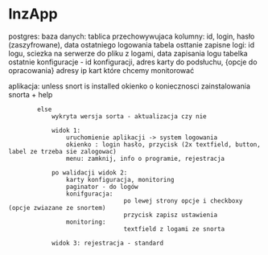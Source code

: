 # InzApp
postgres:
baza danych: tablica przechowywujaca kolumny:
				id, login, hasło (zaszyfrowane), data ostatniego logowania
				tabela osttanie zapisne logi: id logu, sciezka na serwerze do pliku z logami, data zapisania logu
				tabelka ostatnie konfiguracje - id konfiguracji, adres karty do podsłuchu, {opcje do opracowania}
				adresy ip kart które chcemy monitorować
				
aplikacja:
			unless snort is installed
				okienko o koniecznosci zainstalowania snorta + help
				
			else
				wykryta wersja sorta - aktualizacja czy nie
				
				widok 1:
					uruchomienie aplikacji -> system logowania
					okienko : login hasło, przycisk (2x textfield, button, label ze trzeba sie zalogowac)
					menu: zamknij, info o programie, rejestracja
					
				po walidacji widok 2:
					karty konfiguracja, monitoring
					paginator - do logów
					konifguracja:
									po lewej strony opcje i checkboxy (opcje zwiazane ze snortem)
									przycisk zapisz ustawienia
					monitoring:
									textfield z logami ze snorta
									
				widok 3: rejestracja - standard				
								
								
